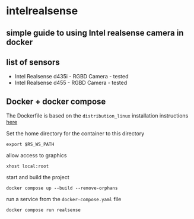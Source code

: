 # intelrealsense

## simple guide to using Intel realsense camera in docker

## list of sensors

- Intel Realsense d435i - RGBD Camera - tested
- Intel Realsense d455  - RGBD Camera - tested

## Docker + docker compose

The Dockerfile is based on the `distribution_linux` installation instructions [here](https://github.com/IntelRealSense/librealsense/blob/master/doc/distribution_linux.md)

Set the home directory for the container to this directory 

```
export $RS_WS_PATH
```
allow access to graphics

```
xhost local:root
```

start and build the project 
```
docker compose up --build --remove-orphans
```

run a service from the `docker-compose.yaml` file

```
docker compose run realsense
```










